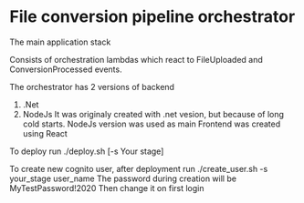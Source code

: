 # File conversion pipeline orchestrator

The main application stack

Consists of orchestration lambdas which react to FileUploaded and ConversionProcessed events.

The orchestrator has 2 versions of backend 
1. .Net
2. NodeJs
It was originaly created with .net vesion, but because of long cold starts. NodeJs version was used as main
Frontend was created using React

To deploy run 
./deploy.sh [-s Your stage]

To create new cognito user, after deployment run
./create_user.sh -s your_stage user_name
The password during creation will be MyTestPassword!2020
Then change it on first login
